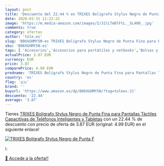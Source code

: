 ```yaml
---
layout: post
title: 'Descuento del 22.44 % en TRIXES Bolígrafo Stylus Negro de Punta F'
date: 2020-03-31 11:22:22
image: 'https://m.media-amazon.com/images/I/31lLTmDlFtL._SL400_.jpg'
comments: true
category: ofertas
author: 'tole.es'
slug: 'B06XGHMY5N-es TRIXES Bolígrafo Stylus Negro de Punta Fina para Pantallas...'
sku: 'B06XGHMY5N-es'
tags: [ 'Accesorios','Accesorios para portátiles y netbooks','Bolsas y fundas para portátiles y netbooks','Informática','Mochilas para portátiles y netbooks','bolígrafo', ]
actualPrice: 3.87 EUR
currency: EUR
price: 3.87
comparePrice: 4.99 EUR
prodname: 'TRIXES Bolígrafo Stylus Negro de Punta Fina para Pantallas Táctiles Capacitivas de Teléfonos Inteligentes y Tabletas'
country: 'es'
flag: '🇪🇸'
brand: ''
buyurl: 'https://www.amazon.es/dp/B06XGHMY5N/?tag=tolees-21'
descuento: '22.44'
average: '3.87'
---
```


Tienes [TRIXES Bolígrafo Stylus Negro de Punta Fina para Pantallas Táctiles Capacitivas de Teléfonos Inteligentes y Tabletas](https://www.amazon.es/dp/B06XGHMY5N/?tag=tolees-21) con un 22.44 % de descuento con precio de oferta de 3.87 EUR (original: 4.99 EUR) en el siguiente enlace!

[![TRIXES Bolígrafo Stylus Negro de Punta F](https://m.media-amazon.com/images/I/31lLTmDlFtL._SL400_.jpg)](https://www.amazon.es/dp/B06XGHMY5N/?tag=tolees-21)

ℹ️:


[🛒 Accede a la oferta!!](https://www.amazon.es/dp/B06XGHMY5N/?tag=tolees-21)
